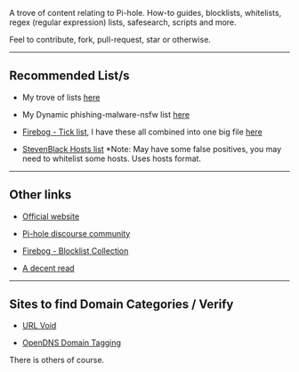 <!-- <img src="https://raw.githubusercontent.com/lwsnz/pihole/main/images/pi-hole-image-transp.png" width="100" position="center"> -->
  
  
  
<!-- # Pi-hole -->

A trove of content relating to Pi-hole. How-to guides, blocklists, whitelists, regex (regular expression) lists, safesearch, scripts and more. 

Feel to contribute, fork, pull-request, star or otherwise.

----

## Recommended List/s

* My trove of lists [here](lists)

* My Dynamic phishing-malware-nsfw list [here](https://github.com/lwsnz/pihole/blob/main/dynamic-big-list/pihole-blocklist-phish-malware-nsfw.txt) 

* [Firebog - Tick list](https://v.firebog.net/hosts/lists.php?type=tick), I have these all combined into one big file [here](https://github.com/lwsnz/pihole/blob/main/dynamic-big-list/firebog-ticklist.list)

* [StevenBlack Hosts list](https://raw.githubusercontent.com/StevenBlack/hosts/master/hosts) *Note: May have some false positives, you may need to whitelist some hosts. Uses hosts format.

----

## Other links

* [Official website](https://pi-hole.net/)

* [Pi-hole discourse community](https://discourse.pi-hole.net/)

* [Firebog - Blocklist Collection](https://v.firebog.net/hosts/lists.php)

* [A decent read](https://obutterbach.medium.com/unlock-the-full-potential-of-pihole-e795342e0e36)

----

## Sites to find Domain Categories / Verify

* [URL Void](https://www.urlvoid.com)

* [OpenDNS Domain Tagging](https://community.opendns.com/domaintagging/)

There is others of course.
